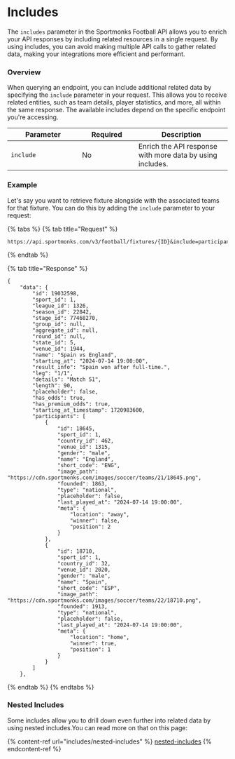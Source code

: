 # Includes

The `includes` parameter in the Sportmonks Football API allows you to enrich your API responses by including related resources in a single request. By using includes, you can avoid making multiple API calls to gather related data, making your integrations more efficient and performant.

### Overview

When querying an endpoint, you can include additional related data by specifying the `include` parameter in your request. This allows you to receive related entities, such as team details, player statistics, and more, all within the same response. The available includes depend on the specific endpoint you're accessing.

<table><thead><tr><th width="147">Parameter</th><th width="113">Required</th><th>Description</th></tr></thead><tbody><tr><td><code>include</code></td><td>No</td><td>Enrich the API response with more data by using includes.</td></tr></tbody></table>

### Example

Let's say you want to retrieve fixture alongside with the associated teams for that fixture. You can do this by adding the `include` parameter to your request:

{% tabs %}
{% tab title="Request" %}
```
https://api.sportmonks.com/v3/football/fixtures/{ID}&include=participants
```
{% endtab %}

{% tab title="Response" %}
```
{
    "data": {
        "id": 19032598,
        "sport_id": 1,
        "league_id": 1326,
        "season_id": 22842,
        "stage_id": 77468270,
        "group_id": null,
        "aggregate_id": null,
        "round_id": null,
        "state_id": 5,
        "venue_id": 1944,
        "name": "Spain vs England",
        "starting_at": "2024-07-14 19:00:00",
        "result_info": "Spain won after full-time.",
        "leg": "1/1",
        "details": "Match 51",
        "length": 90,
        "placeholder": false,
        "has_odds": true,
        "has_premium_odds": true,
        "starting_at_timestamp": 1720983600,
        "participants": [
            {
                "id": 18645,
                "sport_id": 1,
                "country_id": 462,
                "venue_id": 1315,
                "gender": "male",
                "name": "England",
                "short_code": "ENG",
                "image_path": "https://cdn.sportmonks.com/images/soccer/teams/21/18645.png",
                "founded": 1863,
                "type": "national",
                "placeholder": false,
                "last_played_at": "2024-07-14 19:00:00",
                "meta": {
                    "location": "away",
                    "winner": false,
                    "position": 2
                }
            },
            {
                "id": 18710,
                "sport_id": 1,
                "country_id": 32,
                "venue_id": 2020,
                "gender": "male",
                "name": "Spain",
                "short_code": "ESP",
                "image_path": "https://cdn.sportmonks.com/images/soccer/teams/22/18710.png",
                "founded": 1913,
                "type": "national",
                "placeholder": false,
                "last_played_at": "2024-07-14 19:00:00",
                "meta": {
                    "location": "home",
                    "winner": true,
                    "position": 1
                }
            }
        ]
    },
```
{% endtab %}
{% endtabs %}

### Nested Includes

Some includes allow you to drill down even further into related data by using nested includes.You can read more on that on this page:

{% content-ref url="includes/nested-includes" %}
[nested-includes](includes/nested-includes)
{% endcontent-ref %}
